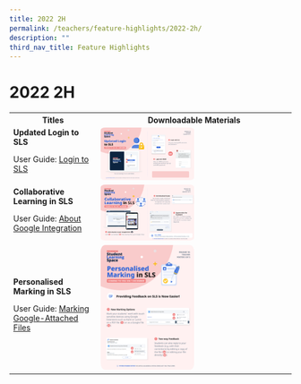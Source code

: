 ```yaml
---
title: 2022 2H
permalink: /teachers/feature-highlights/2022-2h/
description: ""
third_nav_title: Feature Highlights
---
```

<h1>2022 2H</h1>
<style>
  img {
    border-radius: 5%;
  }
</style>

<table>
  <tbody><tr>
    <th>Titles</th>
    <th>Downloadable Materials</th>
  </tr>
  <tr>
    <td>
      <strong>Updated Login to SLS</strong>
      <p>User Guide: <a target="_blank" href="logintroubleshooting/LoginTroubleshooting/LoginMIMSTeacher.html">Login to SLS</a></p>
    </td>
    <td>
      <a target="_blank" href="/files/Marcomms/Feature%20Highlights/R18%20(1%20of%203)%20Teacher%20MIMS.pdf">
        <img style="width: 50%;" alt="Updated Login to SLS" src="/images/2Teacher/Marcomms/Feature%20Highlights/R18%20(1%20of%203)%20Teacher%20MIMS.png">
      </a>
    </td>
  </tr>

		
  <tr>
    <td>
      <strong>Collaborative Learning in SLS</strong>
      <p>User Guide: <a target="_blank" href="user-guide/vle/teacher/Integration/AboutGoogle.html">About Google Integration</a></p>
    </td>
    <td>
      <a target="_blank" href="/files/Marcomms/Feature%20Highlights/R18%20(2%20of%203)%20Teacher%20Collaborative%20Learning.pdf">
        <img style="width: 50%;" alt="Collaborative Learning in SLS" src="/images/2Teacher/Marcomms/Feature%20Highlights/R18%20(2%20of%203)%20Teacher%20Collaborative%20Learning.png">
      </a>
    </td>
  </tr>
		
		
  <tr>
    <td>
      <strong>Personalised Marking in SLS</strong>
      <p>User Guide: <a target="_blank" href="user-guide/vle/teacher/Integration/MarkGoogle.html">Marking Google-Attached Files</a></p>
    </td>
    <td>
      <a target="_blank" href="/files/Marcomms/Feature%20Highlights/R18%20(3%20of%203)%20Teacher%20Personalised%20Marking.pdf">
        <img style="width: 50%;" alt="Personalised Marking in SLS" src="/images/2Teacher/Marcomms/Feature%20Highlights/R18%20(3%20of%203)%20Teacher%20Personalised%20Marking.png">
      </a>
    </td>
  </tr>
</tbody></table>
